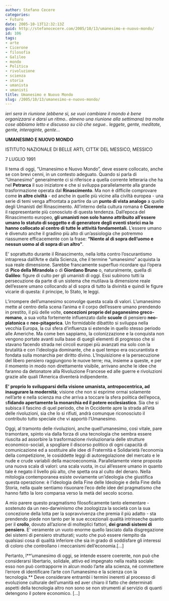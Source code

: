```yaml
---
author: Stefano Cecere
categories:
- Futuro
date: 2005-10-13T12:32:13Z
guid: http://stefanocecere.com/2005/10/13/umanesimo-e-nuovo-mondo/
id: 106
tags:
- arte
- Cicerone
- filosofia
- Galileo
- mondo
- Politica
- rivoluzione
- scienza
- storia
- umanista
- umanisti
title: Umanesimo e Nuovo Mondo
slug: /2005/10/13/umanesimo-e-nuovo-mondo/
---
```


<img src="/wp-content/new_krur_64.gif" alt="" align="left" />_ieri sera in riunione (ebbene sì, se vuoi cambiare il mondo è bene organizzarsi e darsi un ritmo.. almeno una riunione alla settimana) tra molte cose abbiamo letto e discusso su ciò che segue.. leggete, gente, meditate, gente, interaginte, gente…_

**UMANESIMO E NUOVO MONDO**

ISTITUTO NAZIONALE DI BELLE ARTI, CITTA’ DEL MESSICO, MESSICO
  
7 LUGLIO 1991

Il tema di oggi, “Umanesimo e Nuovo Mondo”, deve essere collocato, anche se con brevi cenni, in un contesto adeguato. Quando si parla di “Umanesimo” generalmente ci si riferisce a quella corrente letteraria che ha nel **Petrarca** il suo iniziatore e che si sviluppa parallelamente alla grande trasformazione operata dal **Rinascimento**. Ma non è difficile comprovare come **in altre civiltà** - ed anche in quelle più vicine alla civiltà europea - una serie di temi venga affrontata a partire da un **punto di vista analogo** a quello degli Umanisti del Rinascimento. All’interno della cultura romana è **Cicerone** il rappresentante più conosciuto di questa tendenza. Dall’epoca del Rinascimento europeo, **gli umanisti non solo hanno attribuito all’essere umano lo statuto di soggetto e di generatore degli eventi storici ma lo hanno collocato al centro di tutte le attività fondamentali.** L’essere umano è divenuto anche il gradino più alto di un’assiologia che potremmo riassumere efficacemente con la frase: **“Niente al di sopra dell’uomo e nessun uomo al di sopra di un altro”**.

E’ soprattutto durante il Rinascimento, nella lotta contro l’oscurantismo intrapresa dall’Arte e dalla Scienza, che il termine “umanesimo” acquista la sua reale dimensione. Sarebbe francamente superfluo ricordare qui l’opera di **Pico della Mirandola** o di **Giordano Bruno** o, naturalmente, quella di **Galileo**: figure di culto per gli umanisti di oggi. Essi subirono tutti la persecuzione da parte di un sistema che mutilava la dimensione reale dell’essere umano collocando al di sopra di tutto la divinità e quindi le figure vicarie di questa: il principe, lo Stato, le leggi.
  
L’irrompere dell’umanesimo sconvolge questa scala di valori. L’umanesimo mette al centro della scena l’anima e il corpo dell’essere umano prendendo in prestito, il più delle volte, **concezioni proprie del paganesimo greco-romano**, a sua volta fortemente influenzato dalle **scuole** di pensiero **neo-platonica** e **neo-pitagorica**. Un formidabile dibattito si sviluppa nella vecchia Europa, la cui sfera d’influenza si estende in quello stesso periodo alle Americhe. Ma come ben sappiamo, la colonizzazione e la conquista non vengono portate avanti sulla base di quegli elementi di progresso che si stavano facendo strada nei circoli europei più avanzati ma solo con la brutalità e con l’ideologia dominante, che a quel tempo era oscurantista e fondata sulla monarchia per diritto divino. L’Inquisizione e la persecuzione del libero pensiero raggiungono le nuove terre; ma, insieme a queste, e per il momento in modo non direttamente visibile, arrivano anche le idee che faranno da detonatore alla Rivoluzione Francese ed alle guerre e rivoluzioni grazie alle quali l’America diventerà indipendente.
  
 **E’ proprio lo svilupparsi della visione umanista, antropocentrica, ad inaugurare la modernità**; visione che non si esprime ormai solamente nell’arte e nella scienza ma che arriva a toccare la sfera politica dell’epoca, s**fidando apertamente la monarchia ed il potere ecclesiastico**. Sia che si subisca il fascino di quel periodo, che in Occidente apre la strada all’età delle rivoluzioni, sia che lo si rifiuti, andrà comunque riconosciuto il contributo tutto speciale che vi apportò l’Umanesimo.

Oggi, al tramonto delle rivoluzioni, anche quell’umanesimo, così vitale, pare tramontare, spinto via dalla forza di una tecnologia che sembra essere riuscita ad assorbire la trasformazione rivoluzionaria delle strutture economico-sociali, a spogliare il discorso politico di ogni capacità di comunicazione ed a sostituire alle idee di Fraternità e Solidarietà l’economia della competizione, le cosiddette leggi di autoregolazione del mercato e le nude e crude variabili della macroeconomia. Parallelamente viene proposta una nuova scala di valori: una scala vuota, in cui all’essere umano in quanto tale è negato il livello più alto, che spetta ora al culto del denaro. Nella mitologia contemporanea esiste ovviamente un’ideologia che giustifica questa operazione: è l’ideologia della Fine delle Ideologie e della Fine della Storia, nella quale sentiamo risuonare l’eco delle idee del pragmatismo che hanno fatto la loro comparsa verso la metà del secolo scorso.
  
A mio parere questo pragmatismo filosoficamente tanto elementare - sostenuto da un neo-darwinismo che zoologizza la società con la sua concezione della lotta per la sopravvivenza che premia il più adatto - sta prendendo piede non tanto per le sue eccezionali qualità intrinseche quanto per il **crollo**, dovuto all’azione di molteplici fattori, **dei grandi sistemi di pensiero**. E’ veramente un vuoto enorme quello lasciato dalla disgregazione dei sistemi di pensiero strutturati; vuoto che può essere riempito da qualsiasi cosa di qualità inferiore che sia in grado di soddisfare gli interessi di coloro che controllano i meccanismi dell’economia.[…]

Pertanto, l**’umanesimo di oggi, se intende essere coerente, non può che considerarsi libertario, solidale, attivo ed impegnato nella realtà sociale: esso non può contrapporre in alcun modo l’arte alla scienza, né commettere l’errore di identificare l’arte con l’umanesimo e la scienza con la tecnologia.** Deve considerare entrambi i termini inerenti al processo di evoluzione culturale dell’umanità ed aver chiaro il fatto che determinati aspetti della tecnologia altro non sono se non strumenti al servizio di quanti detengono il potere economico. […]